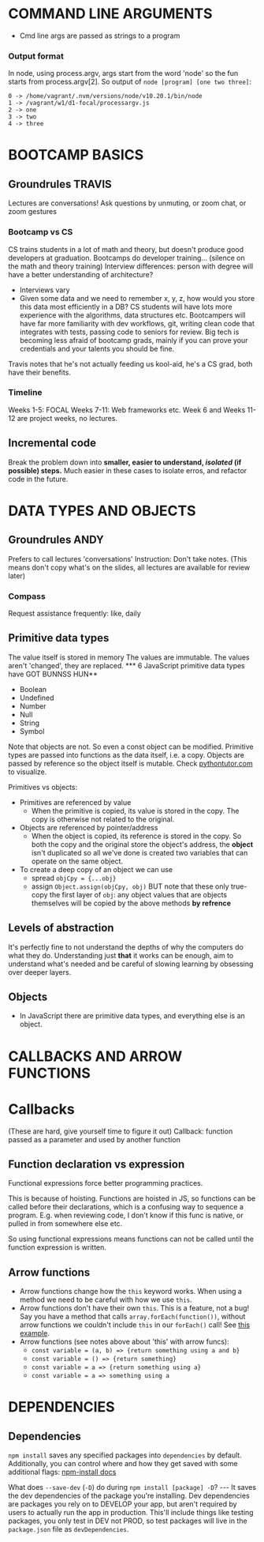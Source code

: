 # COMMAND LINE ARGUMENTS
* Cmd line args are passed as strings to a program

### Output format
In node, using process.argv, args start from the word 'node' so the fun starts from process.argv[2]. So output of `node [program] [one two three]`:
  ```
  0 -> /home/vagrant/.nvm/versions/node/v10.20.1/bin/node
  1 -> /vagrant/w1/d1-focal/processargv.js
  2 -> one
  3 -> two
  4 -> three
  ```


# BOOTCAMP BASICS
## Groundrules TRAVIS
Lectures are conversations!
Ask questions by unmuting, or zoom chat, or zoom gestures

### Bootcamp vs CS
CS trains students in a lot of math and theory, but doesn't produce good developers at graduation. Bootcamps do developer training... (silence on the math and theory training)
Interview differences: person with degree will have a better understanding of architecture?
* Interviews vary
* Given some data and we need to remember x, y, z, how would you store this data most efficiently in a DB?
CS students will have lots more experience with the algorithms, data structures etc. Bootcampers will have far more familiarity with dev workflows, git, writing clean code that integrates with tests, passing code to seniors for review. Big tech is becoming less afraid of bootcamp grads, mainly if you can prove your credentials and your talents you should be fine. 

Travis notes that he's not actually feeding us kool-aid, he's a CS grad, both have their benefits. 

### Timeline
Weeks 1-5: FOCAL
Weeks 7-11: Web frameworks etc.
Week 6 and Weeks 11-12 are project weeks, no lectures.

## Incremental code
Break the problem down into **smaller, easier to understand, _isolated_ (if possible) steps.** Much easier in these cases to isolate erros, and refactor code in the future. 



# DATA TYPES AND OBJECTS
## Groundrules ANDY
Prefers to call lectures 'conversations'
Instruction: Don't take notes. (This means don't copy what's on the slides, all lectures are available for review later)

### Compass
Request assistance frequently: like, daily


## Primitive data types
The value itself is stored in memory
The values are immutable. The values aren't 'changed', they are replaced.
*** 6 JavaScript primitive data types have GOT BUNNSS HUN**
* Boolean
* Undefined
* Number
* Null
* String
* Symbol

Note that objects are not. So even a const object can be modified.
Primitive types are passed into functions as the data itself, i.e. a copy. Objects are passed by reference so the object itself is mutable. Check [pythontutor.com](pythontutor.com) to visualize.

Primitives vs objects:
  * Primitives are referenced by value
    * When the primitive is copied, its value is stored in the copy. The copy is otherwise not related to the original.
  * Objects are referenced by pointer/address
    * When the object is copied, its reference is stored in the copy. So both the copy and the original store the object's address, the **object** isn't duplicated so all we've done is created two variables that can operate on the same object.
  * To create a deep copy of an object we can use 
    * spread `objCpy = {...obj}`
    * assign `Object.assign(objCpy, obj)`
    BUT note that these only true-copy the first layer of `obj`: any object values that are objects themselves will be copied by the above methods **by refrence**


## Levels of abstraction
It's perfectly fine to not understand the depths of why the computers do what they do. Understanding just **that** it works can be enough, aim to understand what's needed and be careful of slowing learning by obsessing over deeper layers.

## Objects
* In JavaScript there are primitive data types, and everything else is an object.




# CALLBACKS AND ARROW FUNCTIONS
# Callbacks
(These are hard, give yourself time to figure it out)
Callback: function passed as a parameter and used by another function

## Function declaration vs expression
Functional expressions force better programming practices.

This is because of hoisting. Functions are hoisted in JS, so functions can be called before their declarations, which is a confusing way to sequence a program. E.g. when reviewing code, I don't know if this func is native, or pulled in from somewhere else etc.

So using functional expressions means functions can not be called until the function expression is written. 


## Arrow functions
* Arrow functions change how the `this` keyword works. When using a method we need to be careful with how we use `this`.
* Arrow functions don't have their own `this`. This is a feature, not a bug! Say you have a method that calls `array.forEach(function())`, without arrow functions we couldn't include `this` in our `forEach()` call! See [this example](https://javascript.info/arrow-functions#arrow-functions-have-no-this).
* Arrow functions (see notes above about 'this' with arrow funcs):
  * `const variable = (a, b) => {return something using a and b}`
  * `const variable = () => {return something}`
  * `const variable = a => {return something using a}`
  * `const variable = a => something using a`


# DEPENDENCIES
## Dependencies
`npm install` saves any specified packages into `dependencies` by default.
Additionally, you can control where and how they get saved with some additional flags:
[npm-install docs](https://docs.npmjs.com/cli/v6/commands/npm-install)


What does `--save-dev` (`-D`) do during `npm install [package] -D`? ---
  It saves the dev dependencies of the package you're installing. 
  Dev dependencies are packages you rely on to DEVELOP your app, but aren't required by users to actually run the app in production. This'll include things like testing packages, you only test in DEV not PROD, so test packages will live in the `package.json` file as `devDependencies`.


